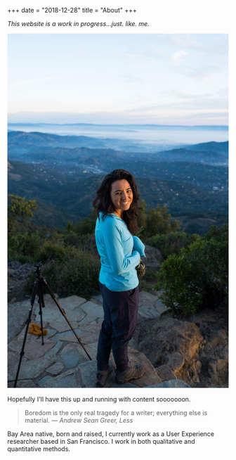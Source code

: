 +++
date = "2018-12-28"
title = "About"
+++

_This website is a work in progress...just. like. me._

![test](pics/prof_pic.png)  

Hopefully I'll have this up and running with content sooooooon. 
 
> Boredom is the only real tragedy for a writer; everything else is material. ― *Andrew Sean Greer, Less*  

Bay Area native, born and raised, I currently work as a User Experience researcher based in San Francisco. I work in both qualitative and quantitative methods.  
